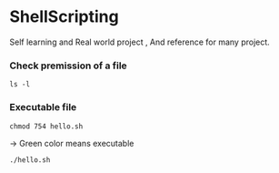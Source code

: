 # ShellScripting
Self learning and Real world project , And reference for many project.

### Check premission of a file 
```
ls -l
```

### Executable file 

```
chmod 754 hello.sh
```
-> Green color means executable 
```
./hello.sh
```
